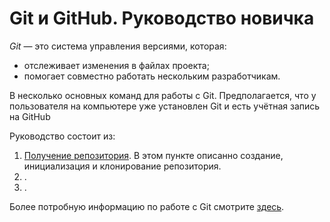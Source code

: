 # Git и GitHub. Руководство новичка
*Git* — это система управления версиями, которая:
+ отслеживает изменения в файлах проекта;
+ помогает совместно работать нескольким разработчикам.

В несколько основных команд для работы с Git.
Предполагается, что у пользователя на компьютере уже установлен Git и есть учётная запись на GitHub

Руководство состоит из:
1. [Получение репозитория](Repositories.md). В этом пункте описанно создание, инициализация и клонирование репозитория.
2. []().
3. []().

Более потробную информацию по работе с Git смотрите [здесь](https://docs.github.com/ru).
